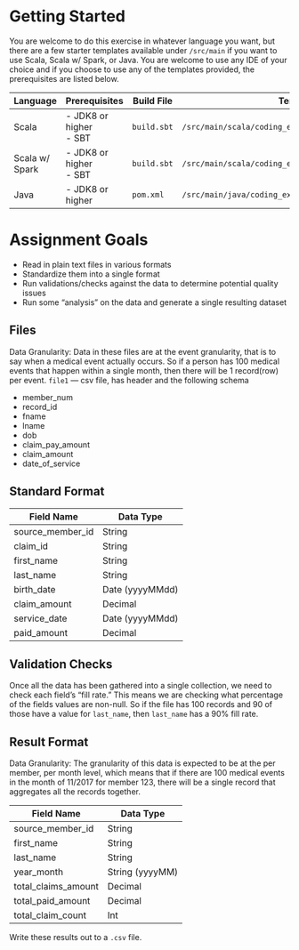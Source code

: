 # Getting Started

You are welcome to do this exercise in whatever language you want, but there are a few starter templates available under
`/src/main` if you want to use Scala, Scala w/ Spark, or Java. You are welcome to use any IDE of your choice and if you 
choose to use any of the templates provided, the prerequisites are listed below. 

| Language | Prerequisites | Build File | Template Location |   
| -------- | ------------- | ---------- | ----------------- | 
| Scala    | - JDK8 or higher<br /> - SBT |  `build.sbt` | `/src/main/scala/coding_exercise/ScalaDataPipeline.scala` | 
| Scala w/ Spark | - JDK8 or higher<br /> - SBT |  `build.sbt` | `/src/main/scala/coding_exercise/ScalaSparkDataPipeline.scala` | 
| Java | - JDK8 or higher | `pom.xml` | `/src/main/java/coding_exercise/JavaDataPipeline.java` |

# Assignment Goals

- Read in plain text files in various formats
- Standardize them into a single format
- Run validations/checks against the data to determine potential quality issues
- Run some “analysis” on the data and generate a single resulting dataset

## Files
Data Granularity: Data in these files are at the event granularity, that is to say when a medical event actually occurs. So 
if a person has 100 medical events that happen within a single month, then there will be 1 record(row) per event.
`file1` — csv file, has header and the following schema

- member_num
- record_id
- fname
- lname
- dob
- claim_pay_amount
- claim_amount
- date_of_service

## Standard Format

| Field Name       | Data Type       |
| ---------------- | ---------       |
| source_member_id | String          |
| claim_id         | String          |
| first_name       | String          |
| last_name        | String          |
| birth_date       | Date (yyyyMMdd) |
| claim_amount     | Decimal         |
| service_date     | Date (yyyyMMdd) |
| paid_amount      | Decimal         |


## Validation Checks

Once all the data has been gathered into a single collection, we need to check each field’s “fill rate.” This means we are 
checking what percentage of the fields values are non-null. So if the file has 100 records and 90 of those have a value 
for `last_name`, then `last_name` has a 90% fill rate.

## Result Format
Data Granularity: The granularity of this data is expected to be at the per member, per month level, which means that if 
there are 100 medical events in the month of 11/2017 for member 123, there will be a single record that aggregates all 
the records together.

| Field Name          | Data Type       |
| ------------------- | --------------- |
| source_member_id    | String          |
| first_name          | String          |
| last_name           | String          |
| year_month          | String (yyyyMM) |
| total_claims_amount | Decimal         |
| total_paid_amount   | Decimal         |
| total_claim_count   | Int             |

Write these results out to a `.csv` file.